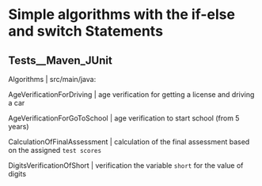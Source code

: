 
Simple algorithms with the if-else and switch Statements
========================================================

Tests__Maven_JUnit
------------------


Algorithms | src/main/java:

AgeVerificationForDriving    | age verification for getting a license and driving a car

AgeVerificationForGoToSchool | age verification to start school (from 5 years)

CalculationOfFinalAssessment | calculation of the final assessment based on the assigned `test scores`

DigitsVerificationOfShort    | verification the variable `short` for the value of digits
